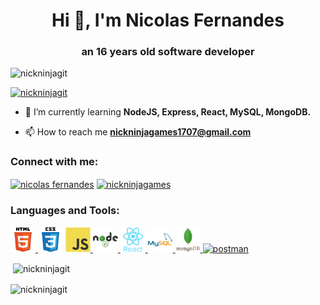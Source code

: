 <h1 align="center">Hi 👋, I'm Nicolas Fernandes</h1>
<h3 align="center">an 16 years old software developer</h3>

<p align="left"> <img src="https://komarev.com/ghpvc/?username=nickninjagit&label=Profile%20views&color=0e75b6&style=flat" alt="nickninjagit" /> </p>

<p align="left"> <a href="https://github.com/ryo-ma/github-profile-trophy"><img src="https://github-profile-trophy.vercel.app/?username=nickninjagit" alt="nickninjagit" /></a> </p>

- 🌱 I’m currently learning **NodeJS, Express, React, MySQL, MongoDB.**

- 📫 How to reach me **nickninjagames1707@gmail.com**

<h3 align="left">Connect with me:</h3>
<p align="left">
<a href="www.linkedin.com/in/nickninjadev" target="blank"><img align="center" src="https://raw.githubusercontent.com/rahuldkjain/github-profile-readme-generator/master/src/images/icons/Social/linked-in-alt.svg" alt="nicolas fernandes" height="30" width="40" /></a>
<a href="https://discord.gg/nickninjagames" target="blank"><img align="center" src="https://raw.githubusercontent.com/rahuldkjain/github-profile-readme-generator/master/src/images/icons/Social/discord.svg" alt="nickninjagames" height="30" width="40" /></a>
</p>

<h3 align="left">Languages and Tools:</h3>
<p align="left">   </a> <a href="https://expressjs.com" target="_blank" rel="noreferrer">  
  <!-- HTML -->
  <a href="https://www.w3schools.com/html/default.asp" target="_blank" rel="noreferrer"><img src="https://raw.githubusercontent.com/devicons/devicon/master/icons/html5/html5-original-wordmark.svg" alt="html5" width="40" height="40"/> </a> 
  <!-- CSS -->
  <a href="https://www.w3schools.com/css/" target="_blank" rel="noreferrer"><img src="https://raw.githubusercontent.com/devicons/devicon/master/icons/css3/css3-original-wordmark.svg" alt="css3" width="40" height="40"/></a>
  <!--JS-->
  <a href="https://developer.mozilla.org/en-US/docs/Web/JavaScript" target="_blank" rel="noreferrer"> <img src="https://raw.githubusercontent.com/devicons/devicon/master/icons/javascript/javascript-original.svg" alt="javascript" width="40" height="40"/> </a>
  <!--Node-->
    <a href="https://nodejs.org" target="_blank" rel="noreferrer">  <img src="https://raw.githubusercontent.com/devicons/devicon/master/icons/nodejs/nodejs-original-wordmark.svg" alt="nodejs" width="40" height="40"/> </a>
  <!--React-->
  <a href="https://reactjs.org/" target="_blank" rel="noreferrer"> <img src="https://raw.githubusercontent.com/devicons/devicon/master/icons/react/react-original-wordmark.svg" alt="react" width="40" height="40"/> </a>
  <!--MySQL-->
  <a href="https://www.mysql.com/" target="_blank" rel="noreferrer"> <img src="https://raw.githubusercontent.com/devicons/devicon/master/icons/mysql/mysql-original-wordmark.svg" alt="mysql" width="40" height="40"/> </a> 
  <!-- MongoDB -->
  <a href="https://www.mongodb.com/" target="_blank" rel="noreferrer"> <img src="https://raw.githubusercontent.com/devicons/devicon/master/icons/mongodb/mongodb-original-wordmark.svg" alt="mongodb" width="40" height="40"/> </a> 
  <!-- POSTMAN -->
  <a href="https://postman.com" target="_blank" rel="noreferrer"> <img src="https://www.vectorlogo.zone/logos/getpostman/getpostman-icon.svg" alt="postman" width="40" height="40"/> </a> 
  </p>

<p>&nbsp;<img align="center" src="https://github-readme-stats.vercel.app/api?username=nickninjagit&show_icons=true&locale=en" alt="nickninjagit" /></p>

<p><img align="center" src="https://github-readme-streak-stats.herokuapp.com/?user=nickninjagit&" alt="nickninjagit" /></p>
